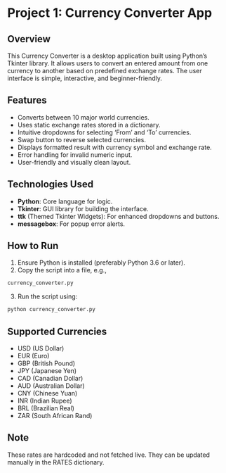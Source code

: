 # Project 1: Currency Converter App

## Overview

This Currency Converter is a desktop application built using Python’s Tkinter library. It allows users to convert an entered amount from one currency to another based on predefined exchange rates. The user interface is simple, interactive, and beginner-friendly.

## Features

- Converts between 10 major world currencies.
- Uses static exchange rates stored in a dictionary.
- Intuitive dropdowns for selecting ‘From’ and ‘To’ currencies.
- Swap button to reverse selected currencies.
- Displays formatted result with currency symbol and exchange rate.
- Error handling for invalid numeric input.
- User-friendly and visually clean layout.

## Technologies Used

- **Python**: Core language for logic.
- **Tkinter**: GUI library for building the interface.
- **ttk** (Themed Tkinter Widgets): For enhanced dropdowns and buttons.
- **messagebox**: For popup error alerts.

## How to Run

1. Ensure Python is installed (preferably Python 3.6 or later).
2. Copy the script into a file, e.g.,
```bash
currency_converter.py
```
3. Run the script using:

```bash 
python currency_converter.py
```

## Supported Currencies

- USD (US Dollar)
- EUR (Euro)
- GBP (British Pound)
- JPY (Japanese Yen)
- CAD (Canadian Dollar)
- AUD (Australian Dollar)
- CNY (Chinese Yuan)
- INR (Indian Rupee)
- BRL (Brazilian Real)
- ZAR (South African Rand)

## Note

These rates are hardcoded and not fetched live. They can be updated manually in the RATES dictionary.
